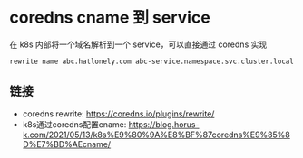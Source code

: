 # coredns cname 到 service

[//]: <> (coredns, cname, k8s, 网络)

在 k8s 内部将一个域名解析到一个 service，可以直接通过 coredns 实现

```
rewrite name abc.hatlonely.com abc-service.namespace.svc.cluster.local
```

## 链接

- coredns rewrite: <https://coredns.io/plugins/rewrite/>
- k8s通过coredns配置cname: <https://blog.horus-k.com/2021/05/13/k8s%E9%80%9A%E8%BF%87coredns%E9%85%8D%E7%BD%AEcname/>

